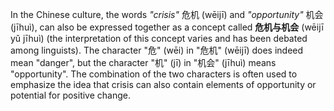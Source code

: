 In the Chinese culture, the words <i>"crisis"</i> 危机 (wēijī) and <i>"opportunity"</i> 机会 (jīhuì), can also be expressed together as a concept called <b>危机与机会</b> (wēijī yǔ jīhuì) (the interpretation of this concept varies and has been debated among linguists).
The character "危" (wēi) in "危机" (wēijī) does indeed mean "danger", but the character "机" (jī) in "机会" (jīhuì) means "opportunity". The combination of the two characters is often used to emphasize the idea that crisis can also contain elements of opportunity or potential for positive change.